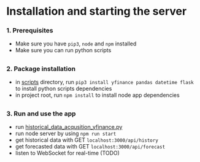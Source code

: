 # Installation and starting the server

### 1. Prerequisites
- Make sure you have `pip3`, `node` and `npm` installed 
- Make sure you can run python scripts
##
### 2. Package installation
- in [scripts](src%2Fdata2Fscripts) directory, run `pip3 install yfinance pandas datetime flask` to install python scripts dependencies
- in project root, run `npm install` to install node app dependencies
## 
### 3. Run and use the app
- run [historical_data_acqusition_yfinance.py](src%2Fdata%2Fscripts%2Fhistorical_data_acqusition_yfinance.py)
- run node server by using `npm run start`
- get historical data with GET `localhost:3000/api/history`
- get forecasted data with GET `localhost:3000/api/forecast`
- listen to WebSocket for real-time (TODO)
